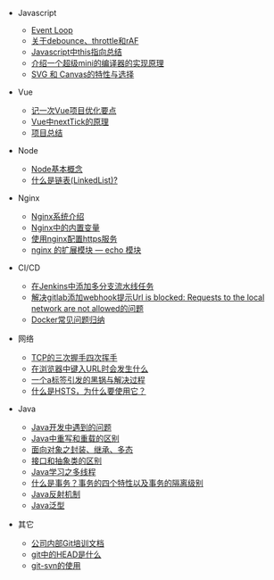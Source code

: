 
- Javascript
  - [Event Loop](Javascript/event-loop.md)
  - [关于debounce、throttle和rAF](Javascript/debounce-throttle-requestAnimationFrame.md)
  - [Javascript中this指向总结](Javascript/js-this.md)
  - [介绍一个超级mini的编译器的实现原理](Javascript/compiler.md)
  - [SVG 和 Canvas的特性与选择](Javascript/svg&canvas.md)

- Vue
  - [记一次Vue项目优化要点](Vue/project-optimization.md)
  - [Vue中nextTick的原理](Vue/vue-summary.md)
  - [项目总结](Vue/project-summary.md)
  
- Node
  - [Node基本概念](node/1.node基本概念.md)
  - [什么是链表(LinkedList)?](node/什么是链表(LinkedList).md)
  
- Nginx
  - [Nginx系统介绍](nginx/nginx-index.md)
  - [Nginx中的内置变量](nginx/nginx-variables.md)
  - [使用nginx配置https服务](nginx/nginx-https.md)
  - [nginx 的扩展模块 — echo 模块](nginx/echo-nginx-module.md)
 
- CI/CD  
  - [在Jenkins中添加多分支流水线任务](cicd/10.%20%E5%9C%A8Jenkins%E4%B8%AD%E6%B7%BB%E5%8A%A0%E5%A4%9A%E5%88%86%E6%94%AF%E6%B5%81%E6%B0%B4%E7%BA%BF%E4%BB%BB%E5%8A%A1)  
  - [解决gitlab添加webhook提示Url is blocked: Requests to the local network are not allowed的问题](cicd/fix-gitlab-url-blocked)  
  - [Docker常见问题归纳](cicd/docker/docker%E5%B8%B8%E8%A7%81%E9%97%AE%E9%A2%98%E5%BD%92%E7%BA%B3)
  
- 网络
  - [TCP的三次握手四次挥手](HTTP/8.TCP的三次握手四次挥手.md)
  - [在浏览器中键入URL时会发生什么](HTTP/10.在浏览器中键入URL时会发生什么？.md)
  - [一个a标签引发的黑锅与解决过程](HTTP/一个a标签引发的黑锅与解决过程.md)
  - [什么是HSTS，为什么要使用它？](HTTP/HSTS.md)
  
- Java
  - [Java开发中遇到的问题](Java/java-knowledge-point.md)
  - [Java中重写和重载的区别](Java/override&overloading.md)
  - [面向对象之封装、继承、多态](Java/object-oriented-features.md)
  - [接口和抽象类的区别](Java/interface&abstract.md)
  - [Java学习之多线程](Java/thread.md)
  - [什么是事务？事务的四个特性以及事务的隔离级别](Java/transaction.md)
  - [Java反射机制](Java/reflection.md)
  - [Java泛型](Java/generics.md)

- 其它
  - [公司内部Git培训文档](dev-tools/git/git-training.md)
  - [git中的HEAD是什么](dev-tools/git/git中的HEAD是什么.md)
  - [git-svn的使用](dev-tools/git/git-svn.md)


